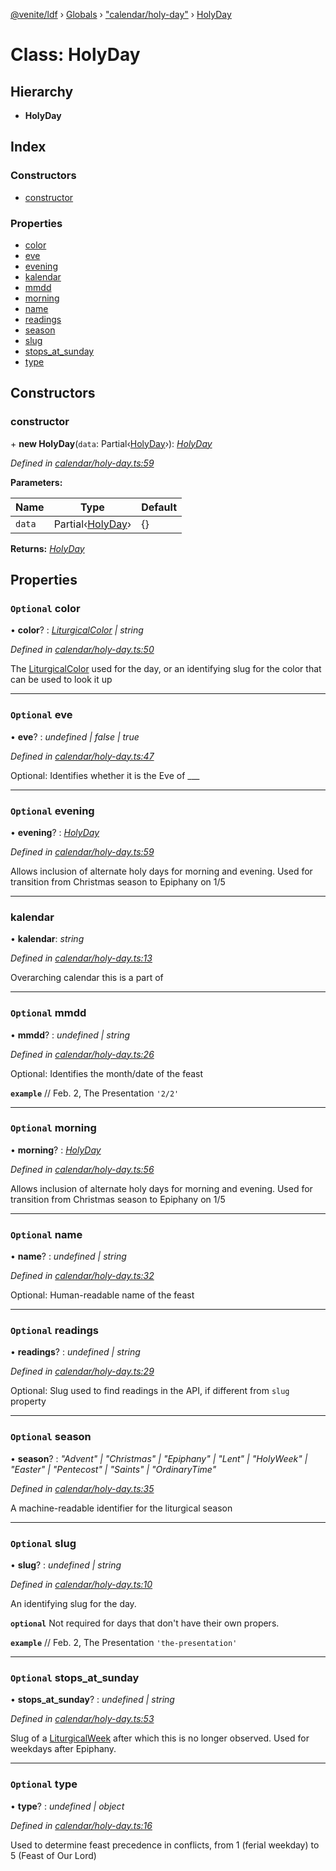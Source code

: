 [@venite/ldf](../README.md) › [Globals](../globals.md) › ["calendar/holy-day"](../modules/_calendar_holy_day_.md) › [HolyDay](_calendar_holy_day_.holyday.md)

# Class: HolyDay

## Hierarchy

* **HolyDay**

## Index

### Constructors

* [constructor](_calendar_holy_day_.holyday.md#constructor)

### Properties

* [color](_calendar_holy_day_.holyday.md#optional-color)
* [eve](_calendar_holy_day_.holyday.md#optional-eve)
* [evening](_calendar_holy_day_.holyday.md#optional-evening)
* [kalendar](_calendar_holy_day_.holyday.md#kalendar)
* [mmdd](_calendar_holy_day_.holyday.md#optional-mmdd)
* [morning](_calendar_holy_day_.holyday.md#optional-morning)
* [name](_calendar_holy_day_.holyday.md#optional-name)
* [readings](_calendar_holy_day_.holyday.md#optional-readings)
* [season](_calendar_holy_day_.holyday.md#optional-season)
* [slug](_calendar_holy_day_.holyday.md#optional-slug)
* [stops_at_sunday](_calendar_holy_day_.holyday.md#optional-stops_at_sunday)
* [type](_calendar_holy_day_.holyday.md#optional-type)

## Constructors

###  constructor

\+ **new HolyDay**(`data`: Partial‹[HolyDay](_calendar_holy_day_.holyday.md)›): *[HolyDay](_calendar_holy_day_.holyday.md)*

*Defined in [calendar/holy-day.ts:59](https://github.com/gbj/venite/blob/42830fa/ldf/src/calendar/holy-day.ts#L59)*

**Parameters:**

Name | Type | Default |
------ | ------ | ------ |
`data` | Partial‹[HolyDay](_calendar_holy_day_.holyday.md)› | {} |

**Returns:** *[HolyDay](_calendar_holy_day_.holyday.md)*

## Properties

### `Optional` color

• **color**? : *[LiturgicalColor](_calendar_liturgical_color_.liturgicalcolor.md) | string*

*Defined in [calendar/holy-day.ts:50](https://github.com/gbj/venite/blob/42830fa/ldf/src/calendar/holy-day.ts#L50)*

The [LiturgicalColor](_calendar_liturgical_color_.liturgicalcolor.md) used for the day, or an identifying slug for the color that can be used to look it up

___

### `Optional` eve

• **eve**? : *undefined | false | true*

*Defined in [calendar/holy-day.ts:47](https://github.com/gbj/venite/blob/42830fa/ldf/src/calendar/holy-day.ts#L47)*

Optional: Identifies whether it is the Eve of ___

___

### `Optional` evening

• **evening**? : *[HolyDay](_calendar_holy_day_.holyday.md)*

*Defined in [calendar/holy-day.ts:59](https://github.com/gbj/venite/blob/42830fa/ldf/src/calendar/holy-day.ts#L59)*

Allows inclusion of alternate holy days for morning and evening. Used for transition from Christmas season to Epiphany on 1/5

___

###  kalendar

• **kalendar**: *string*

*Defined in [calendar/holy-day.ts:13](https://github.com/gbj/venite/blob/42830fa/ldf/src/calendar/holy-day.ts#L13)*

Overarching calendar this is a part of

___

### `Optional` mmdd

• **mmdd**? : *undefined | string*

*Defined in [calendar/holy-day.ts:26](https://github.com/gbj/venite/blob/42830fa/ldf/src/calendar/holy-day.ts#L26)*

Optional: Identifies the month/date of the feast

**`example`** 
// Feb. 2, The Presentation
`'2/2'`

___

### `Optional` morning

• **morning**? : *[HolyDay](_calendar_holy_day_.holyday.md)*

*Defined in [calendar/holy-day.ts:56](https://github.com/gbj/venite/blob/42830fa/ldf/src/calendar/holy-day.ts#L56)*

Allows inclusion of alternate holy days for morning and evening. Used for transition from Christmas season to Epiphany on 1/5

___

### `Optional` name

• **name**? : *undefined | string*

*Defined in [calendar/holy-day.ts:32](https://github.com/gbj/venite/blob/42830fa/ldf/src/calendar/holy-day.ts#L32)*

Optional: Human-readable name of the feast

___

### `Optional` readings

• **readings**? : *undefined | string*

*Defined in [calendar/holy-day.ts:29](https://github.com/gbj/venite/blob/42830fa/ldf/src/calendar/holy-day.ts#L29)*

Optional: Slug used to find readings in the API, if different from `slug` property

___

### `Optional` season

• **season**? : *"Advent" | "Christmas" | "Epiphany" | "Lent" | "HolyWeek" | "Easter" | "Pentecost" | "Saints" | "OrdinaryTime"*

*Defined in [calendar/holy-day.ts:35](https://github.com/gbj/venite/blob/42830fa/ldf/src/calendar/holy-day.ts#L35)*

A machine-readable identifier for the liturgical season

___

### `Optional` slug

• **slug**? : *undefined | string*

*Defined in [calendar/holy-day.ts:10](https://github.com/gbj/venite/blob/42830fa/ldf/src/calendar/holy-day.ts#L10)*

An identifying slug for the day.

**`optional`** 
Not required for days that don't have their own propers.

**`example`** 
// Feb. 2, The Presentation
`'the-presentation'`

___

### `Optional` stops_at_sunday

• **stops_at_sunday**? : *undefined | string*

*Defined in [calendar/holy-day.ts:53](https://github.com/gbj/venite/blob/42830fa/ldf/src/calendar/holy-day.ts#L53)*

Slug of a [LiturgicalWeek](_calendar_liturgical_week_.liturgicalweek.md) after which this is no longer observed. Used for weekdays after Epiphany.

___

### `Optional` type

• **type**? : *undefined | object*

*Defined in [calendar/holy-day.ts:16](https://github.com/gbj/venite/blob/42830fa/ldf/src/calendar/holy-day.ts#L16)*

Used to determine feast precedence in conflicts, from 1 (ferial weekday) to 5 (Feast of Our Lord)
